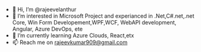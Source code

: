 - 👋 Hi, I’m @rajeevelanthur
- 👀 I’m interested in Microsoft Project and experianced in .Net,C#.net,.net Core, Win Form Developement,WPF,WCF, WebAPI development, Angular, Azure DevOps, ete
- 🌱 I’m currently learning Azure Clouds, React,etx
- 📫 Reach me on rajeevkumar909@gmail.com

<!---
rajeevelanthur/rajeevelanthur is a ✨ special ✨ repository because its `README.md` (this file) appears on your GitHub profile.
You can click the Preview link to take a look at your changes.
--->
